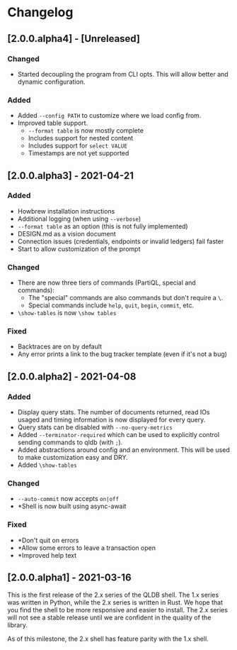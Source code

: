 # Changelog

## [2.0.0.alpha4] - [Unreleased]

### Changed

  * Started decoupling the program from CLI opts. This will allow better and dynamic configuration.
  
### Added

  * Added `--config PATH` to customize where we load config from. 
  * Improved table support.
    - `--format table` is now mostly complete
    - Includes support for nested content
    - Includes support for `select VALUE`
    - Timestamps are not yet supported

## [2.0.0.alpha3] - 2021-04-21

### Added

  * Howbrew installation instructions
  * Additional logging (when using `--verbose`)
  * `--format table` as an option (this is not fully implemented)
  * DESIGN.md as a vision document
  * Connection issues (credentials, endpoints or invalid ledgers) fail faster
  * Start to allow customization of the prompt 

### Changed

  * There are now three tiers of commands (PartiQL, special and commands):
    - The "special" commands are also commands but don't require a `\`.
    - Special commands include `help`, `quit`, `begin`, `commit`, etc.
  * `\show-tables` is now `\show tables`

### Fixed

  * Backtraces are on by default
  * Any error prints a link to the bug tracker template (even if it's not a bug)

## [2.0.0.alpha2] - 2021-04-08

### Added

  * Display query stats. The number of documents returned, read IOs usaged and timing information is now displayed for every query.
  * Query stats can be disabled with `--no-query-metrics`
  * Added `--terminator-required` which can be used to explicitly control sending commands to qldb (with `;`).
  * Added abstractions around config and an environment. This will be used to make customization easy and DRY.
  * Added `\show-tables`

### Changed

  * `--auto-commit` now accepts `on|off`
  * *Shell is now built using async-await

### Fixed

  * *Don't quit on errors
  * *Allow some errors to leave a transaction open
  * *Improved help text

## [2.0.0.alpha1] - 2021-03-16

This is the first release of the 2.x series of the QLDB shell. The 1.x series was written in Python, while the 2.x series is written in Rust. We hope that you find the shell to be more
responsive and easier to install. The 2.x series will not see a stable release until we are confident in the quality of the library.

As of this milestone, the 2.x shell has feature parity with the 1.x shell.
